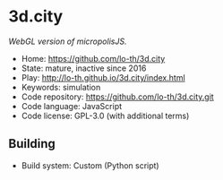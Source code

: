 # 3d.city

_WebGL version of micropolisJS._

- Home: https://github.com/lo-th/3d.city
- State: mature, inactive since 2016
- Play: http://lo-th.github.io/3d.city/index.html
- Keywords: simulation
- Code repository: https://github.com/lo-th/3d.city.git
- Code language: JavaScript
- Code license: GPL-3.0 (with additional terms)

## Building

- Build system: Custom (Python script)
